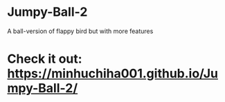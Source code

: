 # Jumpy-Ball-2
A ball-version of flappy bird but with more features
# Check it out: https://minhuchiha001.github.io/Jumpy-Ball-2/
